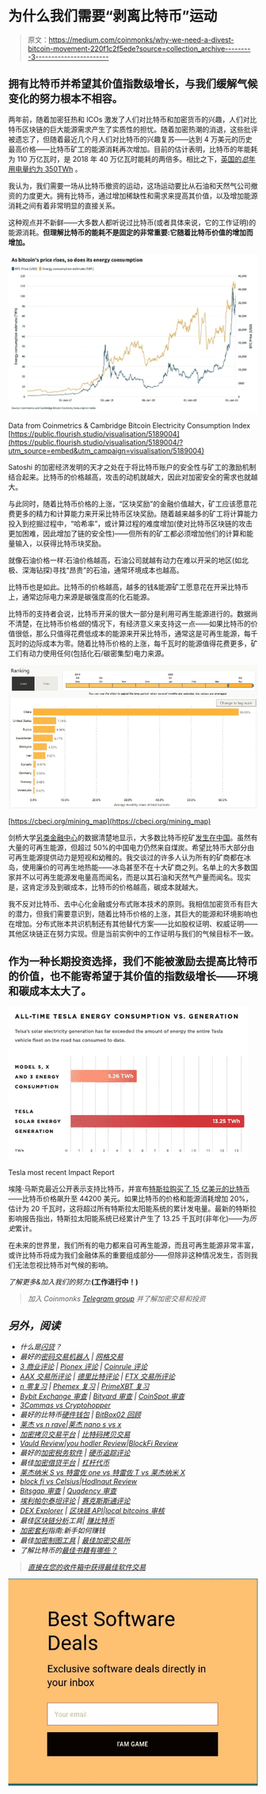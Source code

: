 # 为什么我们需要“剥离比特币”运动

> 原文：<https://medium.com/coinmonks/why-we-need-a-divest-bitcoin-movement-220f1c2f5ede?source=collection_archive---------3----------------------->

## 拥有比特币并希望其价值指数级增长，与我们缓解气候变化的努力根本不相容。

两年前，随着加密狂热和 ICOs 激发了人们对比特币和加密货币的兴趣，人们对比特币区块链的巨大能源需求产生了实质性的担忧。随着加密热潮的消退，这些批评被遗忘了，但随着最近几个月人们对比特币的兴趣复苏——达到 4 万美元的历史最高价格——比特币矿工的能源消耗再次增加。目前的估计表明，比特币的年能耗为 110 万亿瓦时，是 2018 年 40 万亿瓦时能耗的两倍多。相比之下，[英国的*总*年用电量约为 350TWh](https://assets.publishing.service.gov.uk/government/uploads/system/uploads/attachment_data/file/904805/DUKES_2020_Chapter_5.pdf) 。

我认为，我们需要一场从比特币撤资的运动，这场运动要比从石油和天然气公司撤资的力度更大。拥有比特币，通过增加稀缺性和需求来提高其价值，以及增加能源消耗之间有着非常明显的直接关系。

这种观点并不新鲜——大多数人都听说过比特币(或者具体来说，它的工作证明)的能源消耗。**但理解比特币的能耗不是固定的非常重要:它随着比特币价值的增加而增加。**

![](img/ca9e9ceca0394a4717677e5f026aac4b.png)

Data from Coinmetrics & Cambridge Bitcoin Electricity Consumption Index [https://public.flourish.studio/visualisation/5189004](https://public.flourish.studio/visualisation/5189004/?utm_source=embed&utm_campaign=visualisation/5189004)

Satoshi 的加密经济发明的天才之处在于将比特币账户的安全性与矿工的激励机制结合起来。比特币的价格越高，攻击的动机就越大，因此对加密安全的需求也就越大。

与此同时，随着比特币价格的上涨，“区块奖励”的金融价值越大，矿工应该愿意花费更多的精力和计算能力来开采比特币区块奖励。随着越来越多的矿工将计算能力投入到挖掘过程中，“哈希率”，或计算过程的难度增加(使对比特币区块链的攻击更加困难，因此增加了链的安全性)——但所有的矿工都必须增加他们的计算和能量输入，以获得比特币块奖励。

就像石油价格一样:石油价格越高，石油公司就越有动力在难以开采的地区(如北极、深海钻探)寻找“昂贵”的石油，通常环境成本也越高。

比特币也是如此。比特币的价格越高，越多的钱&能源矿工愿意花在开采比特币上，通常边际电力来源是碳强度高的化石能源。

比特币的支持者会说，比特币开采的很大一部分是利用可再生能源进行的。数据尚不清楚，在比特币价格*低*的情况下，有经济意义来支持这一点——如果比特币的价值很低，那么只值得花费低成本的能源来开采比特币，通常这是可再生能源，每千瓦时的边际成本为零。随着比特币价格的上涨，每千瓦时的能源值得花费更多，矿工们有动力使用任何(包括化石/碳密集型)电力来源。

![](img/a9699653058d60152c1e80a5524256a1.png)

[https://cbeci.org/mining_map](https://cbeci.org/mining_map)

剑桥大学[另类金融中心](https://cbeci.org/)的数据清楚地显示，大多数比特币挖矿[发生在中国](https://cbeci.org/mining_map)。虽然有大量的可再生能源，但超过 50%的中国电力仍然来自煤炭。希望比特币大部分由可再生能源提供动力是短视和幼稚的。我交谈过的许多人认为所有的矿商都在冰岛，使用廉价的可再生地热能——冰岛甚至不在十大矿商之列。名单上的大多数国家并不以可再生能源发电量高而闻名，而是以其石油和天然气产量而闻名。现实是，这肯定涉及到碳成本，比特币的价格越高，碳成本就越大。

我不反对比特币、去中心化金融或分布式账本技术的原则。我相信加密货币有巨大的潜力，但我们需要意识到，随着比特币价格的上涨，其巨大的能源和环境影响也在增加。分布式账本共识机制还有其他替代方案——比如股权证明、权威证明——其他区块链正在努力实现。但是当前实例中的工作证明与我们的气候目标不一致。

## **作为一种长期投资选择，我们不能被激励去提高比特币的价值，也不能寄希望于其价值的指数级增长——环境和碳成本太大了。**

![](img/2ae1e024411043088ec9f97eb5fc5be0.png)

Tesla most recent Impact Report

埃隆·马斯克最近公开表示支持比特币，并宣布[特斯拉购买了 15 亿美元的比特币](https://www.cnbc.com/2021/02/08/tesla-buys-1point5-billion-in-bitcoin.html)——比特币价格飙升至 44200 美元。如果比特币的价格和能源消耗增加 20%，估计为 20 千瓦时，这将超过所有特斯拉太阳能系统的累计发电量。最新的特斯拉影响报告指出，特斯拉太阳能系统已经累计产生了 13.25 千瓦时(非年化)——为*历史*累计。

在未来的世界里，我们所有的电力都来自可再生能源，而且可再生能源非常丰富，或许比特币将成为我们金融体系的重要组成部分——但除非这种情况发生，否则我们无法忽视比特币对气候的影响。

*了解更多&加入我们的努力:*[](http://www.divestbitcoin.com)**(工作进行中！)**

> *加入 Coinmonks [Telegram group](https://t.me/joinchat/EPmjKpNYwRMsBI4p) 并了解加密交易和投资*

## *另外，阅读*

*   *什么是[闪贷](https://blog.coincodecap.com/what-are-flash-loans-on-ethereum)？*
*   *最好的[密码交易机器人](/coinmonks/crypto-trading-bot-c2ffce8acb2a) | [网格交易](https://blog.coincodecap.com/grid-trading)*
*   *[3 商业评论](/coinmonks/3commas-review-an-excellent-crypto-trading-bot-2020-1313a58bec92) | [Pionex 评论](/coinmonks/pionex-review-exchange-with-crypto-trading-bot-1e459d0191ea) | [Coinrule 评论](https://blog.coincodecap.com/coinrule-review-a-perfect-trading-bot)*
*   *[AAX 交易所评论](/coinmonks/aax-exchange-review-2021-67c5ea09330c) | [德里比特评论](/coinmonks/deribit-review-options-fees-apis-and-testnet-2ca16c4bbdb2) | [FTX 交易所评论](/coinmonks/ftx-crypto-exchange-review-53664ac1198f)*
*   *[n 零复习](/coinmonks/ngrave-zero-review-c465cf8307fc) | [Phemex 复习](/coinmonks/phemex-review-4cfba0b49e28) | [PrimeXBT 复习](/coinmonks/primexbt-review-88e0815be858)*
*   *[Bybit Exchange 审查](/coinmonks/bybit-exchange-review-dbd570019b71) | [Bityard 审查](https://blog.coincodecap.com/bityard-reivew) | [CoinSpot 审查](https://blog.coincodecap.com/coinspot-review)*
*   *[3Commas vs Cryptohopper](/coinmonks/3commas-vs-pionex-vs-cryptohopper-best-crypto-bot-6a98d2baa203)*
*   *最好的比特币[硬件钱包](/coinmonks/the-best-cryptocurrency-hardware-wallets-of-2020-e28b1c124069?source=friends_link&sk=324dd9ff8556ab578d71e7ad7658ad7c) | [BitBox02 回顾](/coinmonks/bitbox02-review-your-swiss-bitcoin-hardware-wallet-c36c88fff29)*
*   *[莱杰 vs n rave](https://blog.coincodecap.com/ngrave-vs-ledger)|[莱杰 nano s vs x](https://blog.coincodecap.com/ledger-nano-s-vs-x)*
*   *[加密拷贝交易平台](/coinmonks/top-10-crypto-copy-trading-platforms-for-beginners-d0c37c7d698c) | [比特码拷贝交易](https://blog.coincodecap.com/bityard-copy-trading)*
*   *[Vauld Review](https://blog.coincodecap.com/vauld-review)|[you hodler Review](/coinmonks/youhodler-4-easy-ways-to-make-money-98969b9689f2)|[BlockFi Review](/coinmonks/blockfi-review-53096053c097)*
*   *最好的[加密税务软件](/coinmonks/best-crypto-tax-tool-for-my-money-72d4b430816b) | [硬币追踪评论](/coinmonks/cointracking-review-a-reliable-cryptocurrency-tax-software-5114e3eb5737)*
*   *最佳[加密借贷平台](/coinmonks/top-5-crypto-lending-platforms-in-2020-that-you-need-to-know-a1b675cec3fa) | [杠杆代币](/coinmonks/leveraged-token-3f5257808b22)*
*   *[莱杰纳米 S vs 特雷佐 one vs 特雷佐 T vs 莱杰纳米 X](https://blog.coincodecap.com/ledger-nano-s-vs-trezor-one-ledger-nano-x-trezor-t)*
*   *[block fi vs Celsius](/coinmonks/blockfi-vs-celsius-vs-hodlnaut-8a1cc8c26630)|[Hodlnaut Review](https://blog.coincodecap.com/hodlnaut-review)*
*   *[Bitsgap 审查](/coinmonks/bitsgap-review-a-crypto-trading-bot-that-makes-easy-money-a5d88a336df2) | [Quadency 审查](/coinmonks/quadency-review-a-crypto-trading-automation-platform-3068eaa374e1)*
*   *[埃利帕尔泰坦评论](/coinmonks/ellipal-titan-review-85e9071dd029) | [赛克斯斯通评论](https://blog.coincodecap.com/secux-stone-hardware-wallet-review)*
*   *[DEX Explorer](https://explorer.bitquery.io/ethereum/dex) | [区块链 API](https://explorer.bitquery.io/graphql)|[local bitcoins 审核](https://blog.coincodecap.com/localbitcoins-review)*
*   *最佳[区块链分析](https://bitquery.io/blog/best-blockchain-analysis-tools-and-software)工具| [赚比特币](https://blog.coincodecap.com/earn-bitcoin)*
*   *[加密套利](/coinmonks/crypto-arbitrage-guide-how-to-make-money-as-a-beginner-62bfe5c868f6)指南:新手如何赚钱*
*   *最佳[加密制图工具](/coinmonks/what-are-the-best-charting-platforms-for-cryptocurrency-trading-85aade584d80) | [最佳加密交易所](/coinmonks/crypto-exchange-dd2f9d6f3769)*
*   *了解比特币的[最佳书籍有哪些？](/coinmonks/what-are-the-best-books-to-learn-bitcoin-409aeb9aff4b)*

> *[直接在您的收件箱中获得最佳软件交易](/coinmonks/newsletters/coinmonks)*

*[![](img/160ce73bd06d46c2250251e7d5969f9d.png)](https://medium.com/coinmonks/newsletters/coinmonks)*